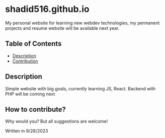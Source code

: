 # shadid516.github.io
My personal website for learning new webdev technologies, my permanent projects and resume website will be available next year.

## Table of Contents

- [Description](#Description)
- [Contribution](#How-to-contribute)

## Description <a name="Description"></a>

Simple website with big goals, currently learning JS, React. Backend with PHP will be coming next

## How to contribute? <a name="How-to-contribute"></a>

Why would you? But all suggestions are welcome!



Written in 9/28/2023
